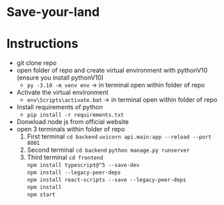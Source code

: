 # Save-your-land

# Instructions 
- git clone repo
- open folder of repo and create virtual environment with pythonV10 (ensure you install pythonV10)
  - `py -3.10 -m venv env` -> in terminal open within folder of repo
- Activate the virtual environment
  - `env\Scripts\activate.bat` -> in terminal open within folder of repo
- Install requirements of python
  - `pip install -r requirements.txt`
- Donwload node js from official website
- open 3 terminals within folder of repo
  1. First terminal
     `cd backend`
     `uvicorn api.main:app --reload --port 8001`
  2. Second terminal
     `cd backend`
     `python manage.py runserver`
  3. Third terminal
     `cd frontend`
     <br>
     `npm install typescript@^5 --save-dev`<br>
     `npm install --legacy-peer-deps`<br>
     `npm install react-scripts --save --legacy-peer-deps`<br>
     `npm install`<br>
     `npm start` <br>

